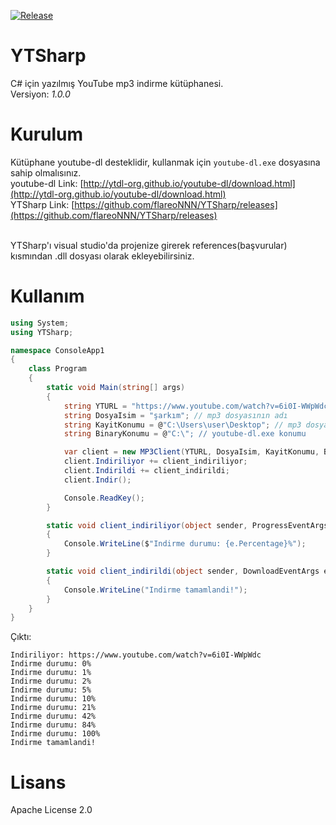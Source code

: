 [![Release](https://img.shields.io/github/v/release/flareoNNN/YTSharp "Release")](https://github.com/flareoNNN/YTSharp/releases "Release")

# YTSharp

C# için yazılmış YouTube mp3 indirme kütüphanesi.<br>
Versiyon: *1.0.0*

# Kurulum

Kütüphane youtube-dl desteklidir, kullanmak için `youtube-dl.exe` dosyasına sahip olmalısınız.<br>
youtube-dl Link: [http://ytdl-org.github.io/youtube-dl/download.html](http://ytdl-org.github.io/youtube-dl/download.html)<br>
YTSharp Link: [https://github.com/flareoNNN/YTSharp/releases](https://github.com/flareoNNN/YTSharp/releases)<br><br>

YTSharp'ı visual studio'da projenize girerek references(başvurular) kısmından .dll dosyası olarak ekleyebilirsiniz.

# Kullanım

````c#
using System;
using YTSharp;

namespace ConsoleApp1
{
    class Program
    {
        static void Main(string[] args)
        {
            string YTURL = "https://www.youtube.com/watch?v=6i0I-WWpWdc"; // indirilecek dosyanın youtube adresi
            string DosyaIsim = "şarkım"; // mp3 dosyasının adı
            string KayitKonumu = @"C:\Users\user\Desktop"; // mp3 dosyasının kaydedileceği konum
            string BinaryKonumu = @"C:\"; // youtube-dl.exe konumu

            var client = new MP3Client(YTURL, DosyaIsim, KayitKonumu, BinaryKonumu);
            client.Indiriliyor += client_indiriliyor;
            client.Indirildi += client_indirildi;
            client.Indir();

            Console.ReadKey();
        }

        static void client_indiriliyor(object sender, ProgressEventArgs e)
        {
            Console.WriteLine($"Indirme durumu: {e.Percentage}%");
        }

        static void client_indirildi(object sender, DownloadEventArgs e)
        {
            Console.WriteLine("Indirme tamamlandi!");
        }
    }
}
````

Çıktı:
````
Indiriliyor: https://www.youtube.com/watch?v=6i0I-WWpWdc
Indirme durumu: 0%
Indirme durumu: 1%
Indirme durumu: 2%
Indirme durumu: 5%
Indirme durumu: 10%
Indirme durumu: 21%
Indirme durumu: 42%
Indirme durumu: 84%
Indirme durumu: 100%
Indirme tamamlandi!
````

# Lisans

Apache License 2.0